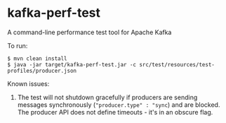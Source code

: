 # kafka-perf-test
A command-line performance test tool for Apache Kafka


To run:

    $ mvn clean install
    $ java -jar target/kafka-perf-test.jar -c src/test/resources/test-profiles/producer.json

Known issues:

1. The test will not shutdown gracefully if producers are sending messages synchronously (`"producer.type" : "sync`) and are blocked. The producer API does not define timeouts - it's in an obscure flag. 